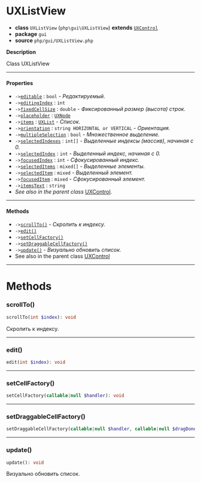 # UXListView

- **class** `UXListView` (`php\gui\UXListView`) **extends** [`UXControl`](https://github.com/jphp-group/jphp-gui-ext/blob/master/jphp-gui-ext/api-docs/classes/php/gui/UXControl.md)
- **package** `gui`
- **source** `php/gui/UXListView.php`

**Description**

Class UXListView

---

#### Properties

- `->`[`editable`](#prop-editable) : `bool` - _Редактируемый._
- `->`[`editingIndex`](#prop-editingindex) : `int`
- `->`[`fixedCellSize`](#prop-fixedcellsize) : `double` - _Фиксированный размер (высота) строк._
- `->`[`placeholder`](#prop-placeholder) : [`UXNode`](https://github.com/jphp-group/jphp-gui-ext/blob/master/jphp-gui-ext/api-docs/classes/php/gui/UXNode.md)
- `->`[`items`](#prop-items) : [`UXList`](https://github.com/jphp-group/jphp-gui-ext/blob/master/jphp-gui-ext/api-docs/classes/php/gui/UXList.md) - _Список._
- `->`[`orientation`](#prop-orientation) : `string HORIZONTAL or VERTICAL` - _Ориентация._
- `->`[`multipleSelection`](#prop-multipleselection) : `bool` - _Множественное выделение._
- `->`[`selectedIndexes`](#prop-selectedindexes) : `int[]` - _Выделенные индексы (массив), начиная с 0._
- `->`[`selectedIndex`](#prop-selectedindex) : `int` - _Выделенный индекс, начиная с 0._
- `->`[`focusedIndex`](#prop-focusedindex) : `int` - _Сфокусированный индекс._
- `->`[`selectedItems`](#prop-selecteditems) : `mixed[]` - _Выделенные элементы._
- `->`[`selectedItem`](#prop-selecteditem) : `mixed` - _Выделенный элемент._
- `->`[`focusedItem`](#prop-focuseditem) : `mixed` - _Сфокусированный элемент._
- `->`[`itemsText`](#prop-itemstext) : `string`
- *See also in the parent class* [UXControl](https://github.com/jphp-group/jphp-gui-ext/blob/master/jphp-gui-ext/api-docs/classes/php/gui/UXControl.md).

---

#### Methods

- `->`[`scrollTo()`](#method-scrollto) - _Скролить к индексу._
- `->`[`edit()`](#method-edit)
- `->`[`setCellFactory()`](#method-setcellfactory)
- `->`[`setDraggableCellFactory()`](#method-setdraggablecellfactory)
- `->`[`update()`](#method-update) - _Визуально обновить список._
- See also in the parent class [UXControl](https://github.com/jphp-group/jphp-gui-ext/blob/master/jphp-gui-ext/api-docs/classes/php/gui/UXControl.md)

---
# Methods

<a name="method-scrollto"></a>

### scrollTo()
```php
scrollTo(int $index): void
```
Скролить к индексу.

---

<a name="method-edit"></a>

### edit()
```php
edit(int $index): void
```

---

<a name="method-setcellfactory"></a>

### setCellFactory()
```php
setCellFactory(callable|null $handler): void
```

---

<a name="method-setdraggablecellfactory"></a>

### setDraggableCellFactory()
```php
setDraggableCellFactory(callable|null $handler, callable|null $dragDoneHandler): void
```

---

<a name="method-update"></a>

### update()
```php
update(): void
```
Визуально обновить список.